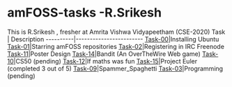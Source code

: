 # amFOSS-tasks -R.Srikesh
This is R.Srikesh , fresher at Amrita Vishwa Vidyapeetham (CSE-2020)
Task      |       Description
----------|------------------------
[Task-00](https://github.com/srikesh316/amfoss-tasks/tree/master/Task-0)|Installing Ubuntu
[Task-01](https://github.com/srikesh316/amfoss-tasks/tree/master/task-1)|Starring amFOSS repositories
[Task-02](https://github.com/srikesh316/amfoss-tasks/tree/master/task-2)|Registering in IRC Freenode
[Task-11](https://github.com/srikesh316/amfoss-tasks/tree/master/task-11)|Poster Design
[Task-14](https://github.com/srikesh316/amfoss-tasks/tree/master/task-14)|Bandit (An OverTheWire Web game)
[Task-10](https://github.com/srikesh316/amfoss-tasks/tree/master/task-10)|CS50 (pending)
[Task-12](https://github.com/r-srikesh/amfoss-tasks/tree/master/task-12)|If maths was fun
[Task-15](https://github.com/r-srikesh/amfoss-tasks/tree/master/task-15)|Project Euler (completed 3 out of 5)
[Task-09](https://github.com/r-srikesh/amfoss-tasks/tree/master/task-9)|Spammer_Spaghetti
[Task-03](https://github.com/r-srikesh/amfoss-tasks/tree/master/task-3)|Programming (pending)
